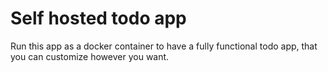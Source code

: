 # Self hosted todo app
Run this app as a docker container to have a fully functional todo app, that you can customize however you want.